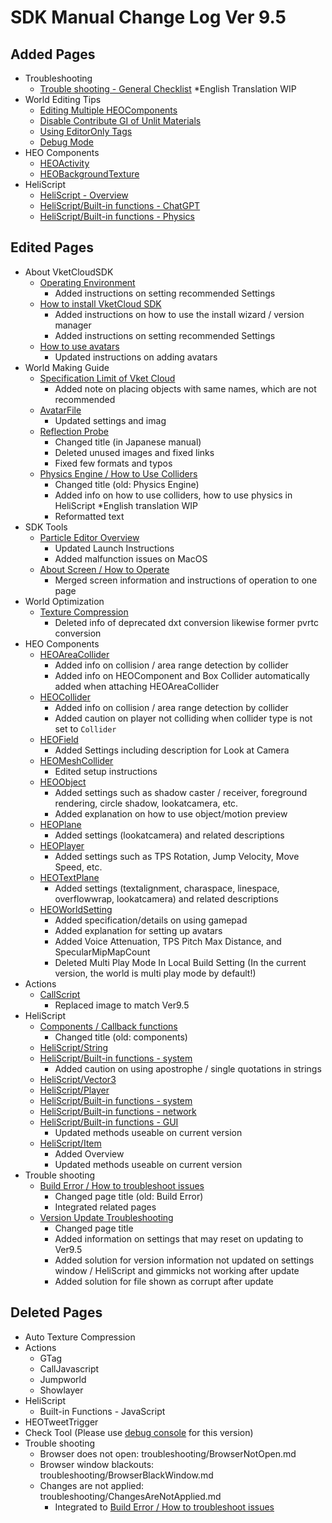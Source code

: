 # SDK Manual Change Log Ver 9.5

## Added Pages

- Troubleshooting
  - [Trouble shooting - General Checklist](https://vrhikky.github.io/VketCloudSDK_Documents/9.5/en/troubleshooting/GeneralChecklist.html) *English Translation WIP
- World Editing Tips
  - [Editing Multiple HEOComponents](https://vrhikky.github.io/VketCloudSDK_Documents/9.5/en/WorldEditingTips/MultiSelect_HEOComponents.html)
  - [Disable Contribute GI of Unlit Materials](https://vrhikky.github.io/VketCloudSDK_Documents/9.5/en/WorldEditingTips/DisableContributeGITool.html)
  - [Using EditorOnly Tags](https://vrhikky.github.io/VketCloudSDK_Documents/9.5/en/WorldEditingTips/EditorOnlyTag.html)
  - [Debug Mode](https://vrhikky.github.io/VketCloudSDK_Documents/9.5/en/WorldEditingTips/DebugMode.html)
- HEO Components
  - [HEOActivity](https://vrhikky.github.io/VketCloudSDK_Documents/9.5/en/ja/HEOComponents/HEOActivity.html)
  - [HEOBackgroundTexture](https://vrhikky.github.io/VketCloudSDK_Documents/9.5/en/HEOComponents/HEOBackgroundTexture.html)
- HeliScript
  - [HeliScript - Overview](https://vrhikky.github.io/VketCloudSDK_Documents/9.5/en/hs/hs_overview.html)
  - [HeliScript/Built-in functions - ChatGPT](https://vrhikky.github.io/VketCloudSDK_Documents/9.5/en/hs/hs_system_chatgpt.html)
  - [HeliScript/Built-in functions - Physics](https://vrhikky.github.io/VketCloudSDK_Documents/9.5/en/hs/hs_system_physics.html)

## Edited Pages

- About VketCloudSDK
  - [Operating Environment](https://vrhikky.github.io/VketCloudSDK_Documents/9.5/en/ja/AboutVketCloudSDK/OperatingEnvironment.html)
    - Added instructions on setting recommended Settings
  - [How to install VketCloud SDK](https://vrhikky.github.io/VketCloudSDK_Documents/9.5/en/AboutVketCloudSDK/SetupSDK_external.html)
    - Added instructions on how to use the install wizard / version manager
    - Added instructions on setting recommended Settings
  - [How to use avatars](https://vrhikky.github.io/VketCloudSDK_Documents/9.5/en/AboutVketCloudSDK/SetupAvatar.html)
    - Updated instructions on adding avatars
- World Making Guide
  - [Specification Limit of Vket Cloud](https://vrhikky.github.io/VketCloudSDK_Documents/9.5/en/WorldMakingGuide/UnityGuidelines.html)
    - Added note on placing objects with same names, which are not recommended
  - [AvatarFile](https://vrhikky.github.io/VketCloudSDK_Documents/9.5/en/WorldMakingGuide/AvatarFile.html)
    - Updated settings and imag
  - [Reflection Probe](https://vrhikky.github.io/VketCloudSDK_Documents/9.5/en/WorldMakingGuide/ReflectionProbe.html)
    - Changed title (in Japanese manual)
    - Deleted unused images and fixed links
    - Fixed few formats and typos
  - [Physics Engine / How to Use Colliders](https://vrhikky.github.io/VketCloudSDK_Documents/9.5/en/WorldMakingGuide/PhysicsEngine.html)
    - Changed title (old: Physics Engine)
    - Added info on how to use colliders, how to use physics in HeliScript *English translation WIP
    - Reformatted text
- SDK Tools
  - [Particle Editor Overview](https://vrhikky.github.io/VketCloudSDK_Documents/9.5/en/particleeditor/pe_about_particleeditor.html)
    - Updated Launch Instructions
    - Added malfunction issues on MacOS
  - [About Screen / How to Operate](https://vrhikky.github.io/VketCloudSDK_Documents/9.5/en/particleeditor/pe_about_screen.html)
    - Merged screen information and instructions of operation to one page
- World Optimization
  - [Texture Compression](https://vrhikky.github.io/VketCloudSDK_Documents/9.5/en/heoexporter/he_TextureCompression.html)
    - Deleted info of deprecated dxt conversion likewise former pvrtc conversion
- HEO Components
  - [HEOAreaCollider](https://vrhikky.github.io/VketCloudSDK_Documents/9.5/en/HEOComponents/HEOAreacollider.html)
    - Added info on collision / area range detection by collider
    - Added info on HEOComponent and Box Collider automatically added when attaching HEOAreaCollider
  - [HEOCollider](https://vrhikky.github.io/VketCloudSDK_Documents/9.5/en/HEOComponents/HEOCollider.html)
    - Added info on collision / area range detection by collider
    - Added caution on player not colliding when collider type is not set to `Collider`
  - [HEOField](https://vrhikky.github.io/VketCloudSDK_Documents/9.5/en/HEOComponents/HEOField.html)
    - Added Settings including description for Look at Camera
  - [HEOMeshCollider](https://vrhikky.github.io/VketCloudSDK_Documents/9.5/en/HEOComponents/HEOMeshCollider.html)
    - Edited setup instructions
  - [HEOObject](https://vrhikky.github.io/VketCloudSDK_Documents/9.5/en/HEOComponents/HEOObject.html)
    - Added settings such as shadow caster / receiver, foreground rendering, circle shadow, lookatcamera, etc.
    - Added explanation on how to use object/motion preview
  - [HEOPlane](https://vrhikky.github.io/VketCloudSDK_Documents/9.5/en/HEOComponents/HEOPlane.html)
    - Added settings (lookatcamera) and related descriptions
  - [HEOPlayer](https://vrhikky.github.io/VketCloudSDK_Documents/9.5/en//HEOComponents/HEOPlayer.html)
    - Added settings such as TPS Rotation, Jump Velocity, Move Speed, etc.
  - [HEOTextPlane](https://vrhikky.github.io/VketCloudSDK_Documents/9.5/en/HEOComponents/HEOTextPlane.html)
    - Added settings (textalignment, charaspace, linespace, overflowwrap, lookatcamera) and related descriptions
  - [HEOWorldSetting](https://vrhikky.github.io/VketCloudSDK_Documents/9.5/en/HEOComponents/HEOWorldSetting.html)
    - Added specification/details on using gamepad
    - Added explanation for setting up avatars
    - Added Voice Attenuation, TPS Pitch Max Distance, and SpecularMipMapCount
    - Deleted Multi Play Mode In Local Build Setting (In the current version, the world is multi play mode by default!)
- Actions
  - [CallScript](https://vrhikky.github.io/VketCloudSDK_Documents/9.5/en/Actions/Programmatic/CallScript.html)
    - Replaced image to match Ver9.5
- HeliScript
  - [Components / Callback functions](https://vrhikky.github.io/VketCloudSDK_Documents/9.5/en/hs/hs_component.html)
    - Changed title (old: components)
  - [HeliScript/String](https://vrhikky.github.io/VketCloudSDK_Documents/9.5/en/hs/hs_string.html)
  - [HeliScript/Built-in functions - system](https://vrhikky.github.io/VketCloudSDK_Documents/9.5/en/hs/hs_system_function.html)
    - Added caution on using apostrophe / single quotations in strings
  - [HeliScript/Vector3](https://vrhikky.github.io/VketCloudSDK_Documents/9.5/en/hs/hs_struct_vector3.html)
  - [HeliScript/Player](https://vrhikky.github.io/VketCloudSDK_Documents/9.5/en/hs/hs_class_player.html)
  - [HeliScript/Built-in functions - system](https://vrhikky.github.io/VketCloudSDK_Documents/9.5/en/hs/hs_system_function.html)
  - [HeliScript/Built-in functions - network](https://vrhikky.github.io/VketCloudSDK_Documents/9.5/en/hs/hs_system_function_net.html)
  - [HeliScript/Built-in functions - GUI](https://vrhikky.github.io/VketCloudSDK_Documents/9.5/en/hs/hs_system_function_gui.html)
    - Updated methods useable on current version
  - [HeliScript/Item](https://vrhikky.github.io/VketCloudSDK_Documents/9.5/en/hs/hs_class_item.html)
    - Added Overview
    - Updated methods useable on current version
- Trouble shooting
  - [Build Error / How to troubleshoot issues](https://vrhikky.github.io/VketCloudSDK_Documents/9.5/en/troubleshooting/BuildError.html)
    - Changed page title (old: Build Error)
    - Integrated related pages
  - [Version Update Troubleshooting](https://vrhikky.github.io/VketCloudSDK_Documents/9.5/en/ja/troubleshooting/VersionUpdateTroubleshooting.html)
    - Changed page title
    - Added information on settings that may reset on updating to Ver9.5
    - Added solution for version information not updated on settings window / HeliScript and gimmicks not working after update
    - Added solution for file shown as corrupt after update

## Deleted Pages

- Auto Texture Compression
- Actions
  - GTag
  - CallJavascript
  - Jumpworld
  - Showlayer
- HeliScript
  - Built-in Functions - JavaScript
- HEOTweetTrigger
- Check Tool (Please use [debug console](https://vrhikky.github.io/VketCloudSDK_Documents/9.5/en/debugconsole/debugconsole.html) for this version)
- Trouble shooting
  - Browser does not open: troubleshooting/BrowserNotOpen.md
  - Browser window blackouts: troubleshooting/BrowserBlackWindow.md
  - Changes are not applied: troubleshooting/ChangesAreNotApplied.md
    - Integrated to [Build Error / How to troubleshoot issues](https://vrhikky.github.io/VketCloudSDK_Documents/9.5/en/troubleshooting/BuildError.html)
